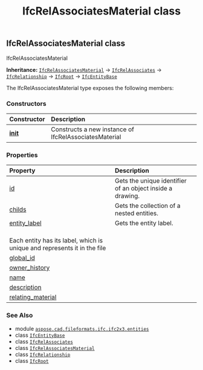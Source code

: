 ﻿---
title: IfcRelAssociatesMaterial class
second_title: Aspose.CAD for Python via .NET API References
description: 
type: docs
weight: 4540
url: /python-net/aspose.cad.fileformats.ifc.ifc2x3.entities/ifcrelassociatesmaterial/
is_root: false
---

## IfcRelAssociatesMaterial class

IfcRelAssociatesMaterial



**Inheritance:** [`IfcRelAssociatesMaterial`](/cad/python-net/aspose.cad.fileformats.ifc.ifc2x3.entities/ifcrelassociatesmaterial) → 
[`IfcRelAssociates`](/cad/python-net/aspose.cad.fileformats.ifc.ifc2x3.entities/ifcrelassociates) → 
[`IfcRelationship`](/cad/python-net/aspose.cad.fileformats.ifc.ifc2x3.entities/ifcrelationship) → 
[`IfcRoot`](/cad/python-net/aspose.cad.fileformats.ifc.ifc2x3.entities/ifcroot) → 
[`IfcEntityBase`](/cad/python-net/aspose.cad.fileformats.ifc/ifcentitybase)



The IfcRelAssociatesMaterial type exposes the following members:

### Constructors
| Constructor | Description |
| :- | :- |
| [__init__](/cad/python-net/aspose.cad.fileformats.ifc.ifc2x3.entities/ifcrelassociatesmaterial/__init__/#) | Constructs a new instance of IfcRelAssociatesMaterial |


### Properties
| Property | Description |
| :- | :- |
| [id](/cad/python-net/aspose.cad.fileformats.ifc.ifc2x3.entities/ifcrelassociatesmaterial/id) | Gets the unique identifier of an object inside a drawing. |
| [childs](/cad/python-net/aspose.cad.fileformats.ifc.ifc2x3.entities/ifcrelassociatesmaterial/childs) | Gets the collection of a nested entities. |
| [entity_label](/cad/python-net/aspose.cad.fileformats.ifc.ifc2x3.entities/ifcrelassociatesmaterial/entity_label) | Gets the entity label.<br/>Each entity has its label, which is unique and represents it in the file |
| [global_id](/cad/python-net/aspose.cad.fileformats.ifc.ifc2x3.entities/ifcrelassociatesmaterial/global_id) |  |
| [owner_history](/cad/python-net/aspose.cad.fileformats.ifc.ifc2x3.entities/ifcrelassociatesmaterial/owner_history) |  |
| [name](/cad/python-net/aspose.cad.fileformats.ifc.ifc2x3.entities/ifcrelassociatesmaterial/name) |  |
| [description](/cad/python-net/aspose.cad.fileformats.ifc.ifc2x3.entities/ifcrelassociatesmaterial/description) |  |
| [relating_material](/cad/python-net/aspose.cad.fileformats.ifc.ifc2x3.entities/ifcrelassociatesmaterial/relating_material) |  |



### See Also
* module [`aspose.cad.fileformats.ifc.ifc2x3.entities`](..)
* class [`IfcEntityBase`](/cad/python-net/aspose.cad.fileformats.ifc/ifcentitybase)
* class [`IfcRelAssociates`](/cad/python-net/aspose.cad.fileformats.ifc.ifc2x3.entities/ifcrelassociates)
* class [`IfcRelAssociatesMaterial`](/cad/python-net/aspose.cad.fileformats.ifc.ifc2x3.entities/ifcrelassociatesmaterial)
* class [`IfcRelationship`](/cad/python-net/aspose.cad.fileformats.ifc.ifc2x3.entities/ifcrelationship)
* class [`IfcRoot`](/cad/python-net/aspose.cad.fileformats.ifc.ifc2x3.entities/ifcroot)
